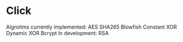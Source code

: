 # Click


Algroitms currently implemented:
AES
SHA265
Blowfish
Constant XOR
Dynamic XOR
Bcrypt
In development:
RSA
